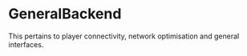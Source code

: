 # GeneralBackend
This pertains to player connectivity, network optimisation and general interfaces.
